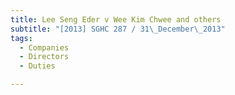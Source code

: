 ```yaml
---
title: Lee Seng Eder v Wee Kim Chwee and others
subtitle: "[2013] SGHC 287 / 31\_December\_2013"
tags:
  - Companies
  - Directors
  - Duties

---
```


